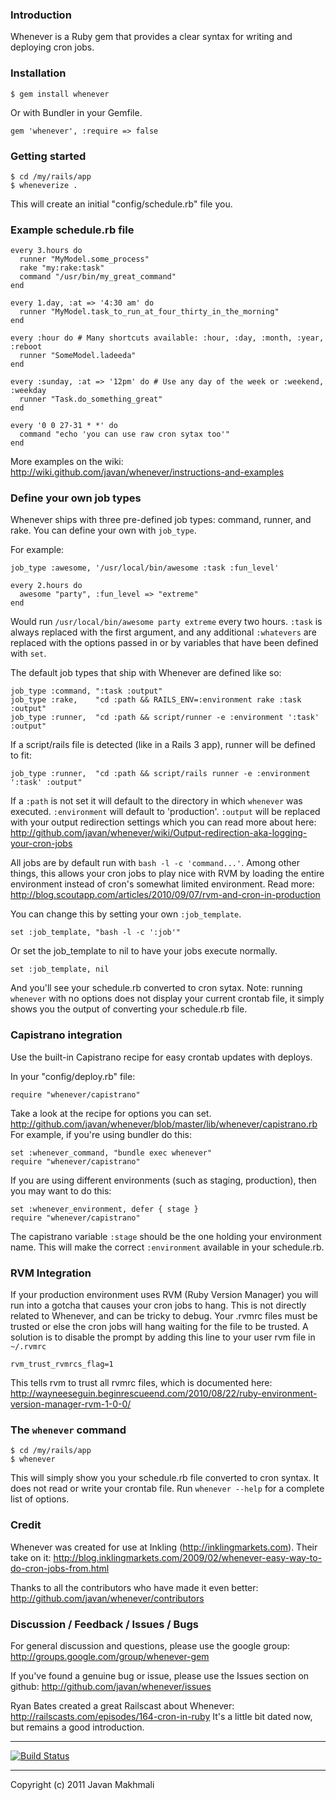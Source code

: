 ### Introduction

Whenever is a Ruby gem that provides a clear syntax for writing and deploying cron jobs.

### Installation
  
    $ gem install whenever

Or with Bundler in your Gemfile.

    gem 'whenever', :require => false
 
### Getting started

    $ cd /my/rails/app
    $ wheneverize .

This will create an initial "config/schedule.rb" file you.

### Example schedule.rb file
  
    every 3.hours do
      runner "MyModel.some_process"       
      rake "my:rake:task"                 
      command "/usr/bin/my_great_command"
    end

    every 1.day, :at => '4:30 am' do 
      runner "MyModel.task_to_run_at_four_thirty_in_the_morning"
    end

    every :hour do # Many shortcuts available: :hour, :day, :month, :year, :reboot
      runner "SomeModel.ladeeda"
    end

    every :sunday, :at => '12pm' do # Use any day of the week or :weekend, :weekday 
      runner "Task.do_something_great"
    end

    every '0 0 27-31 * *' do
      command "echo 'you can use raw cron sytax too'"
    end

More examples on the wiki: <http://wiki.github.com/javan/whenever/instructions-and-examples>

### Define your own job types

Whenever ships with three pre-defined job types: command, runner, and rake. You can define your own with `job_type`.

For example:

    job_type :awesome, '/usr/local/bin/awesome :task :fun_level'
  
    every 2.hours do
      awesome "party", :fun_level => "extreme"
    end
  
Would run `/usr/local/bin/awesome party extreme` every two hours. `:task` is always replaced with the first argument, and any additional `:whatevers` are replaced with the options passed in or by variables that have been defined with `set`.

The default job types that ship with Whenever are defined like so:

    job_type :command, ":task :output"
    job_type :rake,    "cd :path && RAILS_ENV=:environment rake :task :output"
    job_type :runner,  "cd :path && script/runner -e :environment ':task' :output"
  
If a script/rails file is detected (like in a Rails 3 app), runner will be defined to fit:

    job_type :runner,  "cd :path && script/rails runner -e :environment ':task' :output"

If a `:path` is not set it will default to the directory in which `whenever` was executed. `:environment` will default to 'production'. `:output` will be replaced with your output redirection settings which you can read more about here: <http://github.com/javan/whenever/wiki/Output-redirection-aka-logging-your-cron-jobs>

All jobs are by default run with `bash -l -c 'command...'`. Among other things, this allows your cron jobs to play nice with RVM by loading the entire environment instead of cron's somewhat limited environment. Read more: <http://blog.scoutapp.com/articles/2010/09/07/rvm-and-cron-in-production>

You can change this by setting your own `:job_template`.

    set :job_template, "bash -l -c ':job'"
  
Or set the job_template to nil to have your jobs execute normally.

    set :job_template, nil

And you'll see your schedule.rb converted to cron sytax. Note: running `whenever` with no options does not display your current crontab file, it simply shows you the output of converting your schedule.rb file.

### Capistrano integration

Use the built-in Capistrano recipe for easy crontab updates with deploys.

In your "config/deploy.rb" file:

    require "whenever/capistrano"

Take a look at the recipe for options you can set. <http://github.com/javan/whenever/blob/master/lib/whenever/capistrano.rb>
For example, if you're using bundler do this:

    set :whenever_command, "bundle exec whenever"
    require "whenever/capistrano"

If you are using different environments (such as staging, production), then you may want to do this:

    set :whenever_environment, defer { stage }
    require "whenever/capistrano"

The capistrano variable `:stage` should be the one holding your environment name. This will make the correct `:environment` available in your schedule.rb.

### RVM Integration

If your production environment uses RVM (Ruby Version Manager) you will run into a gotcha that causes your cron jobs to hang.  This is not directly related to Whenever, and can be tricky to debug.  Your .rvmrc files must be trusted or else the cron jobs will hang waiting for the file to be trusted.  A solution is to disable the prompt by adding this line to your user rvm file in `~/.rvmrc`

    rvm_trust_rvmrcs_flag=1

This tells rvm to trust all rvmrc files, which is documented here: http://wayneeseguin.beginrescueend.com/2010/08/22/ruby-environment-version-manager-rvm-1-0-0/

### The `whenever` command

    $ cd /my/rails/app
    $ whenever
  
This will simply show you your schedule.rb file converted to cron syntax. It does not read or write your crontab file. Run `whenever --help` for a complete list of options.

### Credit

Whenever was created for use at Inkling (<http://inklingmarkets.com>). Their take on it: <http://blog.inklingmarkets.com/2009/02/whenever-easy-way-to-do-cron-jobs-from.html>

Thanks to all the contributors who have made it even better: <http://github.com/javan/whenever/contributors>

### Discussion / Feedback / Issues / Bugs

For general discussion and questions, please use the google group: <http://groups.google.com/group/whenever-gem>

If you've found a genuine bug or issue, please use the Issues section on github: <http://github.com/javan/whenever/issues>

Ryan Bates created a great Railscast about Whenever: <http://railscasts.com/episodes/164-cron-in-ruby>
It's a little bit dated now, but remains a good introduction.

----

[![Build Status](http://travis-ci.org/javan/whenever.png)](http://travis-ci.org/javan/whenever)

----

Copyright (c) 2011 Javan Makhmali